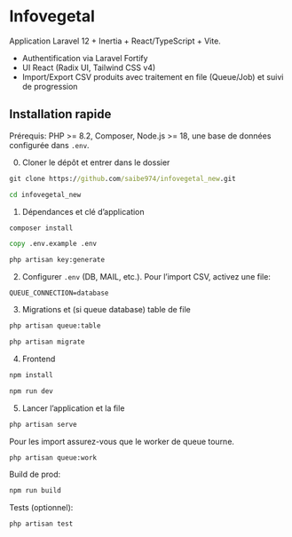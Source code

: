 # Infovegetal

Application Laravel 12 + Inertia + React/TypeScript + Vite.

- Authentification via Laravel Fortify
- UI React (Radix UI, Tailwind CSS v4)
- Import/Export CSV produits avec traitement en file (Queue/Job) et suivi de progression

## Installation rapide

Prérequis: PHP >= 8.2, Composer, Node.js >= 18, une base de données configurée dans `.env`.

0) Cloner le dépôt et entrer dans le dossier

```cmd
git clone https://github.com/saibe974/infovegetal_new.git
```

```cmd
cd infovegetal_new
```

1) Dépendances et clé d’application

```cmd
composer install
```

```cmd
copy .env.example .env
```

```cmd
php artisan key:generate
```

2) Configurer `.env` (DB, MAIL, etc.). Pour l’import CSV, activez une file:

```env
QUEUE_CONNECTION=database
```

3) Migrations et (si queue database) table de file

```cmd
php artisan queue:table
```

```cmd
php artisan migrate
```

4) Frontend

```cmd
npm install
```

```cmd
npm run dev
```

5) Lancer l’application et la file

```cmd
php artisan serve
```

Pour les import assurez-vous que le worker de queue tourne.
```cmd
php artisan queue:work
```



Build de prod:

```cmd
npm run build
```

Tests (optionnel):

```cmd
php artisan test
```
